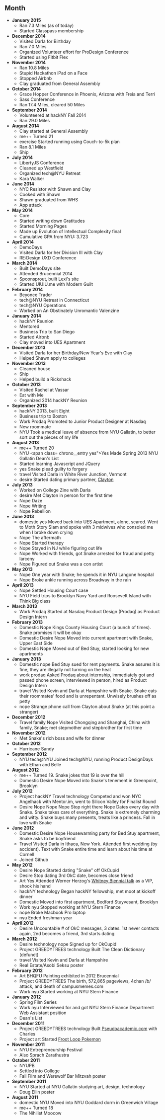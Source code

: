 
## Month

* **January 2015** 
	* Ran 7.3 Miles (as of today)
	* Started Classpass membership
* **December 2014**
	* Visited Darla for Birthday
	* Ran 7.0 Miles
	* Organized Volunteer effort for ProDesign Conference
	* Started using Fitbit Flex
* **November 2014**
	* Ran 10.8 Miles
	* Stupid Hackathon iPad on a Face
	* Stopped Airbnb
	* Clay graduated from General Assembly
* **October 2014**
	* Grace Hopper Conference in Phoenix, Arizona with Freia and Terri
	* Sass Conference
	* Ran 17.4 Miles, cleared 50 Miles
* **September 2014**
	* Volunteered at hackNY Fall 2014
	* Ran 29.0 Miles
* **August 2014**
	* Clay started at General Assembly
	* <span class="chrono__entry bday">me++</span> Turned 21
	* <span class="chrono__entry exercise">exercise</span> Started running using Couch-to-5k plan
	* Ran 8.1 Miles
	* Ship
* **July 2014**
	* LibertyJS Conference
	* Cleaned up Westfield
	* Organized tech@NYU Retreat
	* Kara Walker
* **June 2014**
	* NYC Resistor with Shawn and Clay
	* Cooked with Shawn
	* Shawn graduated from WHS
	* App attack
* **May 2014**
	* Core
	* Started writing down Gratitudes
	* Started Morning Pages
	* Made up Evolution of Intellectual Complexity final
	* Cumulative GPA from NYU: 3.723
* **April 2014**
	* DemoDays
	* Visited Darla for her Division III with Clay
	* RE:Design UXD Conference
* **March 2014**
	* Built DemoDays site
	* Attended Brucennial 2014
	* Spoonsprout, built Lexi's site
	* Started UIUIU.me with Modern Guilt
* **February 2014**
	* Beyonce Trader
	* tech@NYU Retreat in Connecticut
	* tech@NYU Operations
	* Worked on An Obstinately Unromantic Valenzine
* **January 2014**
	* hackNY Reunion
	* Mentored
	* Business Trip to San Diego
	* Started Airbnb
	* Clay moved into UES Apartment
* **December 2013**
	* Visited Darla for her Birthday/New Year's Eve with Clay
	* Helped Shawn apply to colleges
* **November 2013**
	* Cleaned house
	* Ship
	* Helped build a Rickshack
* **October 2013**
	* Visited Rachel at Vassar
	* Eat with Me
	* Organized 2014 hackNY Reunion
* **September 2013**
	* hackNY 2013, built Eight
	* Business trip to Boston
	* <span class="chrono__entry work">Work</span> <span class="chrono__entry prodaq">Prodaq</span> Promoted to Junior Product Designer at Nasdaq
	* New roommate
	* <span class="chrono__entry NYU">NYU</span> Took a medical leave of absence from NYU Gallatin, to better sort out the pieces of my life
* **August 2013**
	* <span class="chrono__entry bday">me++</span> Turned 20
	* <span class="chrono__entry NYU">NYU</span> <span class=
	chrono__entry yes">Yes</span> Made Spring 2013 NYU Gallatin Dean's List
	* Started learning Javascript and JQuery
	* <span class="chrono__entry yes">yes</span> Snake plead guilty to forgery
	* <span class="chrono__entry travel">travel</span> Visited Darla in White River Junction, Vermont
	* <span class="chrono__entry desire">desire</span> Started dating primary partner, [Clayton](http://claytonalbachten.com/)
* **July 2013**
	* Worked on College Zine with Darla
	* <span class="chrono__entry desire">desire</span> Met Clayton in person for the first time
	* <span class="chrono__entry nope">Nope</span> Daze
	* <span class="chrono__entry nope">Nope</span> Writing
	* <span class="chrono__entry nope">Nope</span> Rebellion
* **June 2013**
	* <span class="chrono__entry domestic">domestic</span> <span class="chrono__entry yes">yes</span> Moved back into UES Apartment, alone, scared. Went to Moth Story Slam and spoke with 3 midwives who consoled me when I broke down crying
	* <span class="chrono__entry nope">Nope</span> The aftermath
	* <span class="chrono__entry nope">Nope</span> Started therapy
	* <span class="chrono__entry nope">Nope</span> Stayed in NJ while figuring out life
	* <span class="chrono__entry nope">Nope</span> Worked with friends, got Snake arrested for fraud and petty larceny
	* <span class="chrono__entry nope">Nope</span> Figured out Snake was a con artist
* **May 2013**
	* <span class="chrono__entry nope">Nope</span> One year with Snake; he spends it in NYU Langone hospital
	* <span class="chrono__entry nope">Nope</span> Broke ankle running across Broadway in the rain
* **April 2013**
	* <span class="chrono__entry nope">Nope</span> Settled Housing Court case
	* <span class="chrono__entry NYU">NYU</span> Field trips to Brooklyn Navy Yard and Roosevelt Island with Think Big class
* **March 2013**
	* <span class="chrono__entry work">Work</span> <span class="chrono__entry prodaq">Prodaq</span> Started at Nasdaq Product Design (Prodaq) as Product Design Intern
* **February 2013**
	* <span class="chrono__entry domestic">Domestic</span> <span class="chrono__entry nope">Nope</span> Kings County Housing Court (a bunch of times). Snake promises it will be okay
	* <span class="chrono__entry domestic">Domestic</span> <span class="chrono__entry desire">Desire</span> <span class="chrono__entry nope">Nope</span> Moved into current apartment with Snake, Upper East Side
	* <span class="chrono__entry domestic">Domestic</span> <span class="chrono__entry nope">Nope</span> Moved out of Bed Stuy, started looking for new apartments
* **January 2013**
	* <span class="chrono__entry domestic">Domestic</span> <span class="chrono__entry nope">nope</span> Bed Stuy sued for rent payments. Snake assures it is fine, they are illegally not turning on the heat
	* <span class="chrono__entry work">work</span> <span class="chrono__entry prodaq">prodaq</span> Asked Prodaq about internship, immediately got and passed phone screen, interviewed in person, hired as Product Design Intern
	* <span class="chrono__entry travel">travel</span> Visited Kevin and Darla at Hampshire with Snake. Snake eats their roommates' food and is unrepentant. Unwisely brushes off as petty
	* <span class="chrono__entry nope">nope</span> Strange phone call from Clayton about Snake (at this point a stranger)
* **December 2012**
	* <span class="chrono__entry travel">Travel</span> <span class="chrono__entry family">family</span> <span class="chrono__entry nope">Nope</span> Visited Chongqing and Shanghai, China with family, Snake; met stepmother and stepbrother for first time
* **November 2012**
	* Met Snake's rich boss and wife for dinner
* **October 2012**
	* Hurricane Sandy
* **September 2012**
	* <span class="chrono__entry NYU">NYU</span> <span class="chrono__entry tnyu">tech@NYU</span> Joined tech@NYU, running Product DesignDays with Ethan and Belle
* **August 2012**
	* <span class="chrono__entry bday">me++</span> Turned 19. Snake jokes that 19 is over the hill
	* <span class="chrono__entry domestic">Domestic</span> <span class="chrono__entry desire">Desire</span> <span class="chrono__entry nope">Nope</span> Moved into Snake's tenement in Greenpoint, Brooklyn
* **July 2012**
	* <span class="chrono__entry project">Project</span> <span class="chrono__entry hackNY">hackNY</span> <span class="chrono__entry travel">Travel</span> <span class="chrono__entry technology">technology</span> Competed and won NYC Angelhack with Mentor.im, went to Silicon Valley for Finalist Round
	* <span class="chrono__entry desire">Desire</span> <span class="chrono__entry nope">Nope</span> <span class="chrono__entry nope">Nope</span> <span class="chrono__entry nope">Nope</span> <span class="chrono__entry nope">Stop right there</span> <span class="chrono__entry nope">Nope</span> Dates every day with Snake. Snake takes care of everything. Snake is extremely charming and witty. Snake buys many presents, treats like a princess. Fall in love with Snake
* **June 2012**
	* <span class="chrono__entry domestic">Domestic</span> <span class="chrono__entry desire">Desire</span> <span class="chrono__entry nope">Nope</span> Housewarming party for Bed Stuy apartment, Snake asks to be boyfriend
	* <span class="chrono__entry travel">Travel</span> Visited Darla in Ithaca, New York. Attended first wedding (by accident). Text with Snake entire time and learn about his time at Cornell
	* Joined Github
* **May 2012**
	* <span class="chrono__entry desire">Desire</span> <span class="chrono__entry nope">Nope</span> Started dating "Snake" off OkCupid
	* <span class="chrono__entry desire">Desire</span> Stop dating 3rd OkC date, becomes close friend
	* <span class="chrono__entry art">Art</span> <span class="chrono__entry yes">Yes</span> Attended Werner Herzog's [Whitney Biennial talk](http://whitney.org/Exhibitions/2012Biennial/WernerHerzog) as a VIP, shook his hand
	* <span class="chrono__entry hackNY">hackNY</span> <span class="chrono__entry technology">technology</span> Began hackNY fellowship, met moot at kickoff dinner
	* <span class="chrono__entry domestic">Domestic</span> Moved into first apartment, Bedford Stuyvesant, Brooklyn
	* <span class="chrono__entry work">Work</span> <span class="chrono__entry NYU">nyu</span> Stopped working at NYU Stern Finance
	* <span class="chrono__entry nope">nope</span> Broke Macbook Pro laptop
	* <span class="chrono__entry NYU">nyu</span> Ended freshman year
* **April 2012**
	* <span class="chrono__entry desire">Desire</span> Uncountable # of OkC messages, 3 dates. 1st never contacts again, 2nd becomes a friend, 3rd starts dating
* **March 2012**
	* <span class="chrono__entry desire">Desire</span> <span class="chrono__entry technology">technology</span> <span class="chrono__entry nope">nope</span> Signed up for OkCupid
	* <span class="chrono__entry project">Project</span> <span class="chrono__entry GREEDYTREES">GREEDYTREES</span> <span class="chrono__entry technology">technology</span> Built The Clean Dictionary (defunct)
	* <span class="chrono__entry travel">travel</span> Visited Kevin and Darla at Hampshire
	* Real Estate/Asobi Seksu poster
* **February 2012**
	* <span class="chrono__entry art">Art</span> <span class="chrono__entry bhqfu">BHQFU</span> Painting exhibited in 2012 Brucennial
	* <span class="chrono__entry project">Project</span> <span class="chrono__entry GREEDYTREES">GREEDYTREES</span> The birth, 572,865 pageviews, 4chan /b/ attack, and death of campusmemes.com
	* <span class="chrono__entry work">Work</span> <span class="chrono__entry NYU">nyu</span> Started working at NYU Stern Finance
* **January 2012**
	* Spring Film Series
	* <span class="chrono__entry work">Work</span> <span class="chrono__entry NYU">nyu</span> Interviewed for and got NYU Stern Finance Department Web Assistant position
	* Dean's List
* **December 2011**
	* <span class="chrono__entry project">Project</span> <span class="chrono__entry GREEDYTREES">GREEDYTREES</span> <span class="chrono__entry technology">technology</span> Built [Pseudoacademic.com](http://pseudoacademic.com/) with Charles
	* <span class="chrono__entry project">Project</span> <span class="chrono__entry art">art</span> Started [Froot Loop Pokemon](http://frootlooppokemon.tumblr.com/)
* **November 2011**
	* NYU Entrepreneurship Festival
	* Also Sprach Zarathustra
* **October 2011**
	* NYUPB
	* Settled into College
	* Fall Film and Werewolf Bar Mitzvah poster
* **September 2011** 
	* <span class="chrono__entry NYU">NYU</span> Started at NYU Gallatin studying art, design, technology
	* Doug Ellin poster
* **August 2011**
	* <span class="chrono__entry domestic">domestic</span> <span class="chrono__entry NYU">NYU</span> Moved into NYU Goddard dorm in Greenwich Village
	* <span class="chrono__entry bday">me++</span> Turned 18
	* The Nihilist Moocow